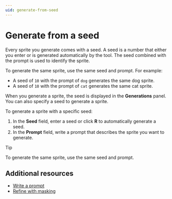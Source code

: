 ```yaml
---
uid: generate-from-seed
---
```


# Generate from a seed

Every sprite you generate comes with a seed. A seed is a number that either you enter or is generated automatically by the tool. The seed combined with the prompt is used to identify the sprite.

To generate the same sprite, use the same seed and prompt. For example:

- A seed of `10` with the prompt of `dog` generates the same dog sprite.
- A seed of `10` with the prompt of `cat` generates the same cat sprite.

When you generate a sprite, the seed is displayed in the **Generations** panel. You can also specify a seed to generate a sprite.

To generate a sprite with a specific seed:

1. In the **Seed** field, enter a seed or click **R** to automatically generate a seed.
1. In the **Prompt** field, write a prompt that describes the sprite you want to generate.

> [!TIP]
> To generate the same sprite, use the same seed and prompt.

## Additional resources

* [Write a prompt](xref:write-prompt)
* [Refine with masking](xref:refine)